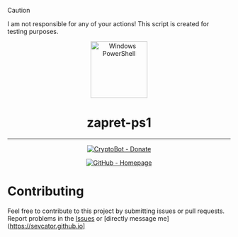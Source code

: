 > [!CAUTION]
> I am not responsible for any of your actions! This script is created for testing purposes.

<p align="center">
  <img src="https://raw.githubusercontent.com/gist/Xainey/d5bde7d01dcbac51ac951810e94313aa/raw/6c858c46726541b48ddaaebab29c41c07a196394/PowerShell.svg" 
       alt="Windows PowerShell" 
       width="128" 
       height="128">
</p>
<h1 align="center">zapret-ps1</h1>

<hr>

<p align="center"> <a href="https://t.me/send?start=IVIbEVbhIiUw"> <img src="https://img.shields.io/badge/CryptoBot-Donate-000000?logo=contactlesspayment" alt="CryptoBot - Donate"> </p>
  
<p align="center"> </a> <a href="https://sevcator.github.io"> <img src="https://img.shields.io/badge/GitHub-Homepage-000000?logo=github" alt="GitHub - Homepage"> </a> </p>

# Contributing
Feel free to contribute to this project by submitting issues or pull requests.
Report problems in the [Issues](https://github.com/sevcator/zapret-ps1/issues) or [directly message me](https://sevcator.github.io]
